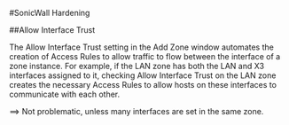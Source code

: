 #SonicWall Hardening

##Allow Interface Trust

The Allow Interface Trust setting in the Add Zone window automates the creation of Access Rules to allow traffic to flow between the interface of a zone instance. For example, if the LAN zone has both the LAN and X3 interfaces assigned to it, checking Allow Interface Trust on the LAN zone creates the necessary Access Rules to allow hosts on these interfaces to communicate with each other.

==> Not problematic, unless many interfaces are set in the same zone.